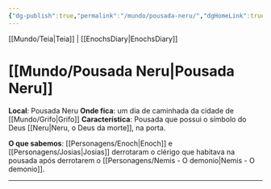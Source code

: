 ```yaml
---
{"dg-publish":true,"permalink":"/mundo/pousada-neru/","dgHomeLink":true,"dgPassFrontmatter":false}
---
```


[[Mundo/Teia|Teia]] | [[EnochsDiary|EnochsDiary]]

# [[Mundo/Pousada Neru|Pousada Neru]]

**Local**: Pousada Neru
**Onde fica**: um dia de caminhada da cidade de [[Mundo/Grifo|Grifo]] 
**Característica**: Pousada que possui o  símbolo do Deus [[Neru|Neru, o Deus da morte]], na porta.

**O que sabemos**: [[Personagens/Enoch|Enoch]] e [[Personagens/Josias|Josias]] derrotaram o clérigo que habitava na pousada após derrotarem o [[Personagens/Nemis - O demonio|Nemis - O demonio]].

---

